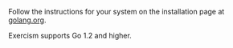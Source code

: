 Follow the instructions for your system on the installation page at [golang.org](http://golang.org/doc/install).

Exercism supports Go 1.2 and higher.

